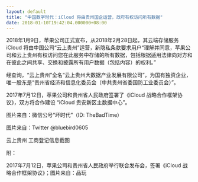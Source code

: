 ```yaml
---
layout: default
title: "中国数字时代：iCloud 将由贵州国企运营，政府有权访问所有数据"
date: 2018-01-10T19:42:04.000000+08:00
---
```


2018年1月9日，苹果公司正式宣布，从2018年2月28日起，其云端存储服务 iCloud 将由中国公司“云上贵州”运营，新隐私条款要求用户“理解并同意，苹果公司和云上贵州有权访问您在此服务中存储的所有数据，包括根据适用法律向对方和在彼此之间共享、交换和披露所有用户数据（包括内容）的权利。”

经查询，“云上贵州”全名“云上贵州大数据产业发展有限公司”，为国有独资企业，唯一股东是“贵州省经济和信息化委员会（中共贵州省委国防工业委员会）”。

2017年7月12日，苹果公司和贵州省人民政府签署了《iCloud 战略合作框架协议》，双方将合作建设 “iCloud 贵安新区主数据中心”。


图片来自：微信公号“坏时代”（ID: TheBadTime）


图片来自：Twitter @bluebird0605


云上贵州 工商登记信息截图

附：


2017年7月12日，苹果公司和贵州省人民政府举行联合发布会，签署《iCloud 战略合作框架协议》；图片来自：品玩

